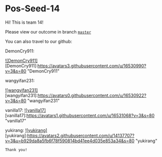 # Pos-Seed-14

Hi! This is team 14!

  Please view our outcome in branch [`master`](https://github.com/BJUT-2015-YU-LT/Pos-Seed-14/tree/master "master")
  
  You can also travel to our github:

DemonCry911:  

[![DemonCry911]](https://github.com/DemonCry911)
[DemonCry911]:https://avatars3.githubusercontent.com/u/16530990?v=3&s=80 "DemonCry911"

wangyifan231:

[![wangyifan231]](https://github.com/wangyifan231)
[wangyifan231]:https://avatars0.githubusercontent.com/u/16530922?v=3&s=80 "wangyifan231"

vanilla17:
[![vanilla17]](https://github.com/vanilla17)
[vanilla17]:https://avatars1.githubusercontent.com/u/16531068?v=3&s=80 "vanilla17"

yukirang:
[![yukirang]](https://github.com/yukirang)
[yukirang]:https://avatars2.githubusercontent.com/u/14137707?v=3&u=b929da8a5fb6f78f590814bd41ee4d035e853a34&s=80 "yukirang"


  `Thank you!`

